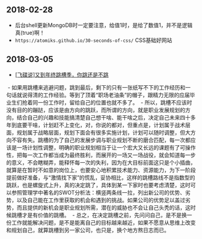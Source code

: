 ## 2018-02-28

- 后台shell更新MongoDB时一定要注意，给值1时，是给了数值1，并不是逻辑真(true)啊！
- `https://atomiks.github.io/30-seconds-of-css/` CSS基础好网站

## 2018-03-05

- [[飞碟说]又到年终跳槽季，你跳还是不跳](http://www.feidieshuo.com/media/play/5141)

  - 如果用跳槽来逃避问题，跳到最后，剩下的只有一张纸写不下的工作经历和一句话就说得清的工作经验。等到了顶着“职场老油条”的帽子，跟精力无限的应届毕业生们抢着同一份工作时，留给自己的位置也就不多了。
  - 所以，跳槽不应该时没有目的的蹦跶，应该是由方向的跳跃，而所谓的方向，就是职业发展规划的方向，结合自己的兴趣和技能搞清楚自己想干啥、能干啥之后，决定自己未来四十多年到底要干啥，计划赶不上变化，对，你说的都对，但重点是，计划属于战术层面，规划属于战略层面，规划下面会有很多实施计划，计划可以随时调整，但大方向不容有失。跳槽的为了自己的发展步调与职业规划不断的磨合匹配，每一次都应该是一场计划性调整，明确的职业规划相当于让一个宏大又长远的课题有了可操作性，把每一次工作都当成为最终胜利，而展开的一场又一场战役，就会知道每一步的意义，不会瞎糊弄，能释怀每一次的失利，因为在大目标前面这只是个小插曲，就算是在暂时不如意的岗位上，也要安心地积累技术能力、资源能力，为下一阶段提前做好准备，与“激情找下家”的慌乱，妥协相比，这样的跳槽路线不是指数型的跳跃，也是螺旋式上升，真的决定跳了，具体到某一下家时也要考虑清楚，这时可以参照管理学中著名的SWOT分析法：横竖两条线一拉，列出新公司的优势、劣势，以及自己能在工作里获取的机会和遇到的挑战。如果公司的优势足以盖过劣势，而且提供的新机会是职业规划所需，潜在的威胁也不会让自己头秃的话，这时候跳槽才是有价值的跳槽。
  - 总之，在决定跳槽之前，先问问自己，是不是换一份工作就能解决问题，是不是能离自己的目标越来越近，如果不愿意从思维上改变和规划自己，就算跳槽到另一家公司，也只是，换个地方熬日志而已。
